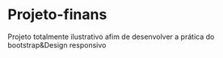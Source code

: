 # Projeto-finans
 Projeto totalmente ilustrativo afim de desenvolver a prática do bootstrap&Design responsivo
